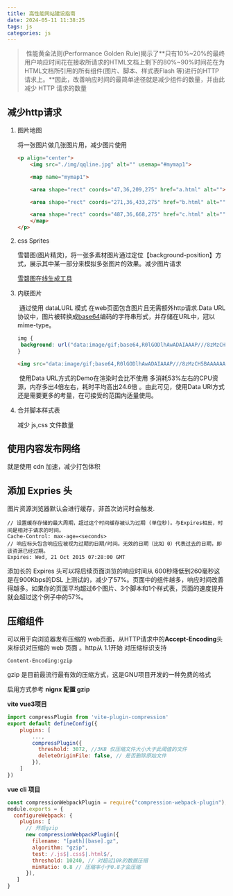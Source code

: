 ```yaml
---
title: 高性能网站建设指南
date: 2024-05-11 11:38:25
tags: js
categories: js
---
```


> ​	性能黄金法则(Performance Golden Rule)揭示了**只有10%~20%的最终用户响应时间花在接收所请求的HTML文档上剩下的80%~90%时间花在为HTML文档所引用的所有组件(图片、脚本、样式表Flash 等)进行的HTTP 请求上。**因此，改善响应时间的最简单途径就是减少组件的数量，并由此减少 HTTP 请求的数量
>

##     减少http请求

1. 图片地图

	将一张图片做几张图片用，减少图片使用


	```html
	<p align="center">
	    <img src="./img/qqline.jpg" alt="" usemap="#mymap1">
	
	    <map name="mymap1">
	
	    <area shape="rect" coords="47,36,209,275" href="a.html" alt="">
	
	    <area shape="rect" coords="271,36,433,275" href="b.html" alt="">
	
	    <area shape="rect" coords="487,36,668,275" href="c.html" alt="">
	    </map>
	</p>
	```

2. css Sprites

	雪碧图(图片精灵)，将一张多素材图片通过定位【background-position】方式，展示其中某一部分来模拟多张图片的效果。减少图片请求

	[雪碧图在线生成工具](https://code-nav.top/spritesmith)

3. 内联图片

	​	通过使用 dataLURL 模式 在web页面包含图片且无需额外http请求.Data URL协议中，图片被转换成[base64](https://so.csdn.net/so/search?q=base64&spm=1001.2101.3001.7020)编码的字符串形式，并存储在URL中，冠以mime-type。

	```css
	img {
	 background: url("data:image/gif;base64,R0lGODlhAwADAIAAAP///8zMzCH5BAAAAAAALAAAAAADAAMAAAIEBHIJBQA7");
	}
	```

	```html
	<img src="data:image/gif;base64,R0lGODlhAwADAIAAAP///8zMzCH5BAAAAAAALAAAAAADAAMAAAIEBHIJBQA7" />
	```

	​	使用Data URL方式的Demo在渲染时会比不使用 多消耗53%左右的CPU资源，内存多出4倍左右，耗时平均高出24.6倍 。由此可见，使用Data URl方式还是需要更多的考量，在可接受的范围内适量使用。

4. 合并脚本样式表

	减少 js,css 文件数量



## 使用内容发布网络

就是使用 cdn 加速，减少打包体积



## 添加 Expries 头

图片资源浏览器默认会进行缓存，非首次访问时会触发.

```shell
// 设置缓存存储的最大周期，超过这个时间缓存被认为过期 (单位秒)。与Expires相反，时间是相对于请求的时间。
Cache-Control: max-age=<seconds>
// 响应标头包含响应应被视为过期的日期/时间。无效的日期（比如 0）代表过去的日期，即该资源已经过期。
Expires: Wed, 21 Oct 2015 07:28:00 GMT
```

添加长的 Expires 头可以将后续页面浏览的响应时间从 600秒降低到260毫秒这是在900Kbps的DSL 上测试的，减少了57%。页面中的组件越多，响应时间改善得越多。如果你的页面平均超过6个图片、3个脚本和1个样式表，页面的速度提升就会超过这个例子中的57%。



## 压缩组件

可以用于向浏览器发布压缩的 web页面，从HTTP请求中的**Accept-Encoding**头来标识对压缩的 web 页面 。http从 1.1开始 对压缩标识支持

```
Content-Encoding:gzip
```

gzip 是目前最流行最有效的压缩方式，这是GNU项目开发的一种免费的格式

启用方式参考 **nignx 配置 gzip**

**vite vue3项目**

```js
import compressPlugin from 'vite-plugin-compression'
export default defineConfig({
    plugins: [
        ...,
        compressPlugin({
          threshold: 3072, //3KB 仅压缩文件大小大于此阈值的文件
          deleteOriginFile: false, // 是否删除原始文件
        }),
    ]
})

```

**vue cli 项目**

```js
const compressionWebpackPlugin = require("compression-webpack-plugin");
module.exports = {
  configureWebpack: {
    plugins: [
      // 开启gzip
      new compressionWebpackPlugin({
        filename: "[path][base].gz",
        algorithm: "gzip",
        test: /.js$|.css$|.html$/,
        threshold: 10240, // 对超过10k的数据压缩
        minRatio: 0.8 // 压缩率小于0.8才会压缩
      }),
   ]
}
```

